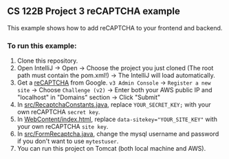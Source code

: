 ## CS 122B Project 3 reCAPTCHA example

This example shows how to add reCAPTCHA to your frontend and backend.

### To run this example: 
1. Clone this repository.
2. Open IntelliJ -> Open -> Choose the project you just cloned (The root path must contain the pom.xml!) -> The IntelliJ will load automatically. 
3. Get a [reCAPTCHA](https://www.google.com/recaptcha/intro/v3.html) from Google. 
   `v3 Admin Console` -> `Register a new site` -> Choose `Challenge (v2)` -> Enter both your AWS public IP and "localhost" in "Domains" section -> Click "Submit"
4. In [src/RecaptchaConstants.java](src/RecaptchaConstants.java), replace `YOUR_SECRET_KEY;` with your own reCAPTCHA `secret key`. 
5. In [WebContent/index.html](WebContent/index.html), replace `data-sitekey="YOUR_SITE_KEY"` with your own reCAPTCHA `site key`. 
6. In [src/FormRecaptcha.java](src/FormRecaptcha.java), change the mysql username and password if you don't want to use `mytestuser`. 
7. You can run this project on Tomcat (both local machine and AWS).
